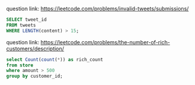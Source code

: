 question link: https://leetcode.com/problems/invalid-tweets/submissions/
```sql
SELECT tweet_id 
FROM tweets
WHERE LENGTH(content) > 15;
```
question link: https://leetcode.com/problems/the-number-of-rich-customers/description/
```sql
select Count(count(*)) as rich_count 
from store 
where amount > 500
group by customer_id;
```
